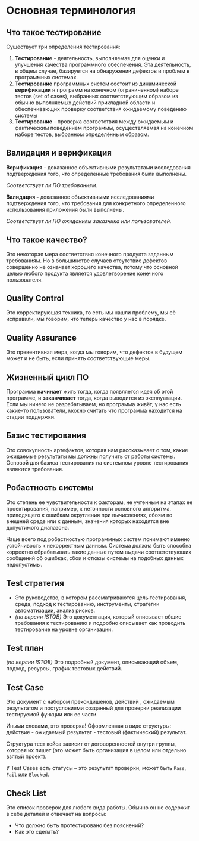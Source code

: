 # Основная терминология

## Что такое тестирование

Существует три определения тестирования:

1. **Тестирование** - деятельность, выполняемая для оценки и улучшения качества программного обеспечения. Эта деятельность, в общем случае, базируется на обнаружении дефектов и проблем в программных системах.
2. **Тестирование** программных систем состоит из динамической **верификации** я программ на конечном (ограниченном) наборе тестов (set of cases), выбранных соответствующим образом из обычно выполняемых действий прикладной области и обеспечивающих проверку соответствия ожидаемому поведению системы
3. **Тестирование** - проверка соответствия между ожидаемым и фактическим поведением программы, осуществляемая на конечном наборе тестов, выбранном определённым образом.

## Валидация и верификация

**Верификация** - доказанное объективными результатами исследования подтверждения того, что определенные требования были выполнены.

*Соответствует ли ПО требованиям.*

**Валидация -** доказанное объективными исследованиями подтверждения того, что требования для конкретного определенного использования приложения были выполнены.

*Соответствует ли ПО ожиданиям заказчика или пользователей.*

## Что такое качество?

Это некоторая мера соответствия конечного продукта заданным требованиям. Но в большинстве случаев отсутствие дефектов совершенно не означает хорошего качества, потому что основной целью любого продукта является удовлетворение конечного пользователя.

## Quality Control

Это корректирующая техника, то есть мы нашли проблему, мы её исправили, мы говорим, что теперь качество у нас в порядке.

## Quality Assurance

Это превентивная мера, когда мы говорим, что дефектов в будущем может и не быть, если принять соответствующие меры.

## Жизненный цикл ПО

Программа **начинает** жить тогда, когда появляется идея об этой программе, и **заканчивает** тогда, когда выводится из эксплуатации. Если мы ничего не разрабатываем, но программа живёт, у нас есть какие-то пользователи, можно считать что программа находится на стадии поддержки.

## Базис тестирования

Это совокупность артефактов, которая нам рассказывает о том, какие ожидаемые результаты мы должны получить от работы системы. Основой для базиса тестирования на системном уровне тестирования являются требования.

## Робастность системы

Это степень ее чувствительности к факторам, не учтенным на этапах ее проектирования, например, к неточности основного алгоритма, приводящего к ошибкам округления при вычислениях, сбоям во внешней среде или к данным, значения которых находятся вне допустимого диапазона.

Чаще всего под робастностью программных систем понимают именно устойчивость к некорректным данным. Система должна быть способна корректно обрабатывать такие данные путем выдачи соответствующих сообщений об ошибках, сбои и отказы системы на подобных данных недопустимы.

## Test стратегия

- Это руководство, в котором рассматриваются цель тестирования, среда, подход к тестированию, инструменты, стратегии автоматизации, анализ рисков.
- *(по версии ISTQB)* Это документация, который описывает общие требования к тестированию и подробно описывает как проводить тестирование на уровне организации.

## Test план

*(по версии ISTQB)* Это подробный документ, описывающий объем, подход, ресурсы, график тестовых действий.

## Test Case

Это документ с набором прекондишенов, действий , ожидаемым результатом и постусловиями созданный для проверки реализации тестируемой функции или ее части.

Иными словами, это проверка! Оформленная в виде структуры: действие - ожидаемый результат - тестовый (фактический) результат.

Структура тест кейса зависит от договоренностей внутри группы, которая их пишет (это может быть организация в целом или отдельно взятый проект).

У Test Cases есть статусы – это результат проверки, может быть `Pass`, `Fail` или `Blocked`.

## Check List

Это список проверок для любого вида работы. Обычно он не содержит в себе деталей и отвечает на вопросы:

- Что должно быть протестировано без пояснений?
- Как это сделать?